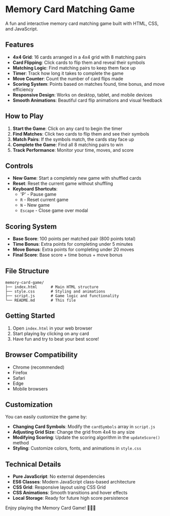 # Memory Card Matching Game

A fun and interactive memory card matching game built with HTML, CSS, and JavaScript.

## Features

- **4x4 Grid**: 16 cards arranged in a 4x4 grid with 8 matching pairs
- **Card Flipping**: Click cards to flip them and reveal their symbols
- **Matching Logic**: Find matching pairs to keep them face up
- **Timer**: Track how long it takes to complete the game
- **Move Counter**: Count the number of card flips made
- **Scoring System**: Points based on matches found, time bonus, and move efficiency
- **Responsive Design**: Works on desktop, tablet, and mobile devices
- **Smooth Animations**: Beautiful card flip animations and visual feedback

## How to Play

1. **Start the Game**: Click on any card to begin the timer
2. **Find Matches**: Click two cards to flip them and see their symbols
3. **Match Pairs**: If the symbols match, the cards stay face up
4. **Complete the Game**: Find all 8 matching pairs to win
5. **Track Performance**: Monitor your time, moves, and score

## Controls

- **New Game**: Start a completely new game with shuffled cards
- **Reset**: Reset the current game without shuffling
- **Keyboard Shortcuts**:
  - 'P' - Pause game
  - `R` - Reset current game
  - `N` - New game
  - `Escape` - Close game over modal

## Scoring System

- **Base Score**: 100 points per matched pair (800 points total)
- **Time Bonus**: Extra points for completing under 5 minutes
- **Move Bonus**: Extra points for completing under 20 moves
- **Final Score**: Base score + time bonus + move bonus

## File Structure

```
memory-card-game/
├── index.html      # Main HTML structure
├── style.css       # Styling and animations
├── script.js       # Game logic and functionality
└── README.md       # This file
```

## Getting Started

1. Open `index.html` in your web browser
2. Start playing by clicking on any card
3. Have fun and try to beat your best score!

## Browser Compatibility

- Chrome (recommended)
- Firefox
- Safari
- Edge
- Mobile browsers

## Customization

You can easily customize the game by:

- **Changing Card Symbols**: Modify the `cardSymbols` array in `script.js`
- **Adjusting Grid Size**: Change the grid from 4x4 to any size
- **Modifying Scoring**: Update the scoring algorithm in the `updateScore()` method
- **Styling**: Customize colors, fonts, and animations in `style.css`

## Technical Details

- **Pure JavaScript**: No external dependencies
- **ES6 Classes**: Modern JavaScript class-based architecture
- **CSS Grid**: Responsive layout using CSS Grid
- **CSS Animations**: Smooth transitions and hover effects
- **Local Storage**: Ready for future high score persistence

Enjoy playing the Memory Card Game! 🎯🎲🎪
